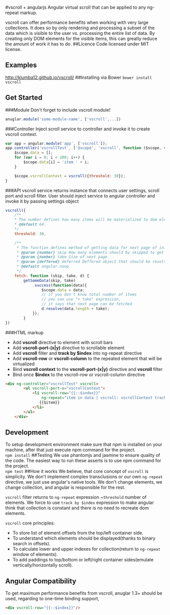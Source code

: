 #vscroll + angularjs
Angular virtual scroll that can be applied to any ng-repeat markup.

vscroll can offer performance benefits when working with very large collections. 
It does so by only rendering and processing a subset of the data which is visible to the user vs. processing the entire list of data. 
By creating only DOM elements for the visible items, this can greatly reduce the amount of work it has to do.
##Licence
Code licensed under MIT license.
## Examples
http://klumba12.github.io/vscroll/
##Installing via Bower
`bower install vscroll`
## Get Started
###Module
Don't forget to include vscroll module!
```javascript
anuglar.module('some-module-name', ['vscroll',...])
```
###Controller
Inject scroll service to controller and invoke it to create vscroll context.
```javascript
var app = angular.module('app', ['vscroll']);
app.controller('vscrollTest', ['$scope', 'vscroll', function ($scope, vscroll) {
    $scope.data = [];
    for (var i = 0; i < 200; i++) {
	    $scope.data[i] = 'item ' + i;
    }

    $scope.vscrollContext = vscroll({threshold: 30});
}
```
###API
vscroll service returns instance that connects user settings, scroll port and scroll filter.
User should inject service to angular controller and invoke it by passing settings object
```javascript
vscroll({
	/**
 	* The number defines how many items will be materialized to dom elements.
 	* @default 64.
 	*/
	threshold: 30,

	/**
	 * The function defines method of getting data for next page of infinite scroll.		
	 * @param {number} skip How many elements should by skipped to get next page.
	 * @param {number} take Size of next page.
	 * @param {deffered} deferred Deffered object that should be resolved with total number of items.
	 * @default angular.noop
	 */
	fetch: function (skip, take, d) {
        getSomeData(skip, take)
          	.success(function(data){
               	$scope.data = data;
               	// if you don't know total number of items
               	// you can use "+ take" expression,
               	// it says that next page can be fetched
               	d.resolve(data.length + take);
            });
        }		
})
```
###HTML markup
* Add **vscroll** directive to element with scroll bars
* Add **vscroll-port-(x|y)** directive to scrollable element
* Add **vscroll** filter and **track by $index** into ng-repeat directive
* Add **vscroll-row** or **vscroll-column** to the repeated element that will be virtualized
* Bind **vscroll context** to the **vscroll-port-(x|y)** directive and **vscroll** filter
* Bind once **$index** to the vscroll-row or vscroll-column directive
```html
<div ng-controller="vscrollTest" vscroll>
        <ul vscroll-port-x="vscrollContext">
            <li vscroll-row="{{::$index}}" 
            	ng-repeat="item in data | vscroll: vscrollContext track by $index">
               {{$item}}
            </li>            
        </ul>
    </div>
```
## Development
To setup development environment make sure that npm is installed on your machine, after that just execute npm command for the project.  
`npm install`
##Testing
We use phantomjs and jasmine to ensure quality of the code.
The easiest way to run these asserts is to use npm command for the project.  
`npm test`
##How it works
We believe, that core concept of `vscroll` is simplicity.
We don't implement complex transclusions or our own `ng-repeat` directive, we just use angular's native tools.
We don't change elements, we change collection, and angular is responsible for the rest.

`vscroll` filter returns to `ng-repeat` expression ~`threshold` number of elements.
We force to use `track by $index` expression to make angular think that collection is constant and there is no need to recreate dom elements.

`vscroll` core principles:
* To store list of element offsets from the top/left container side.
* To understand which elements should be displayed(thanks to binary search in offsets).
* To calculate lower and upper indexes for collection(return to `ng-repeat` window of elements).
* To add paddings to top/bottom or left/right container sides(emulate vertically/horizontally scroll).

## Angular Compatibility
To get maximum performance benefits from vscroll, anuglar 1.3+ should be used, regarding to one-time binding support,
```html
<div vscroll-row="{{::$index}}"/>
```